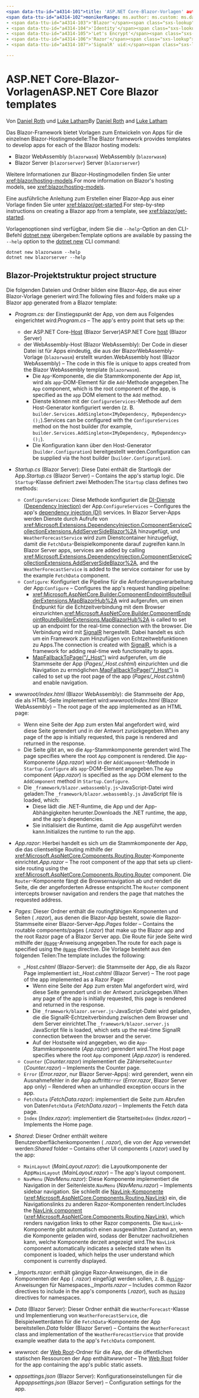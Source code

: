 ```yaml
---
<span data-ttu-id="a4314-101">title: 'ASP.NET Core-Blazor-Vorlagen' author: description: 'Hier erfahren Sie mehr über ASP.NET Core-Blazor-Apps-Vorlagen und Blazor-Projektstruktur.'</span><span class="sxs-lookup"><span data-stu-id="a4314-101">title: 'ASP.NET Core Blazor templates' author: description: 'Learn about ASP.NET Core Blazor app templates and Blazor project structure.'</span></span>
<span data-ttu-id="a4314-102">monikerRange: ms.author: ms.custom: ms.date: no-loc:</span><span class="sxs-lookup"><span data-stu-id="a4314-102">monikerRange: ms.author: ms.custom: ms.date: no-loc:</span></span>
- <span data-ttu-id="a4314-103">'Blazor'</span><span class="sxs-lookup"><span data-stu-id="a4314-103">'Blazor'</span></span>
- <span data-ttu-id="a4314-104">'Identity'</span><span class="sxs-lookup"><span data-stu-id="a4314-104">'Identity'</span></span>
- <span data-ttu-id="a4314-105">'Let's Encrypt'</span><span class="sxs-lookup"><span data-stu-id="a4314-105">'Let's Encrypt'</span></span>
- <span data-ttu-id="a4314-106">'Razor'</span><span class="sxs-lookup"><span data-stu-id="a4314-106">'Razor'</span></span>
- <span data-ttu-id="a4314-107">'SignalR' uid:</span><span class="sxs-lookup"><span data-stu-id="a4314-107">'SignalR' uid:</span></span> 

---
```

# <a name="aspnet-core-blazor-templates"></a><span data-ttu-id="a4314-108">ASP.NET Core-Blazor-Vorlagen</span><span class="sxs-lookup"><span data-stu-id="a4314-108">ASP.NET Core Blazor templates</span></span>

<span data-ttu-id="a4314-109">Von [Daniel Roth](https://github.com/danroth27) und [Luke Latham](https://github.com/guardrex)</span><span class="sxs-lookup"><span data-stu-id="a4314-109">By [Daniel Roth](https://github.com/danroth27) and [Luke Latham](https://github.com/guardrex)</span></span>

<span data-ttu-id="a4314-110">Das Blazor-Framework bietet Vorlagen zum Entwickeln von Apps für die einzelnen Blazor-Hostingmodelle:</span><span class="sxs-lookup"><span data-stu-id="a4314-110">The Blazor framework provides templates to develop apps for each of the Blazor hosting models:</span></span>

* Blazor<span data-ttu-id="a4314-111"> WebAssembly (`blazorwasm`)</span><span class="sxs-lookup"><span data-stu-id="a4314-111"> WebAssembly (`blazorwasm`)</span></span>
* Blazor<span data-ttu-id="a4314-112"> Server (`blazorserver`)</span><span class="sxs-lookup"><span data-stu-id="a4314-112"> Server (`blazorserver`)</span></span>

<span data-ttu-id="a4314-113">Weitere Informationen zur Blazor-Hostingmodellen finden Sie unter <xref:blazor/hosting-models>.</span><span class="sxs-lookup"><span data-stu-id="a4314-113">For more information on Blazor's hosting models, see <xref:blazor/hosting-models>.</span></span>

<span data-ttu-id="a4314-114">Eine ausführliche Anleitung zum Erstellen einer Blazor-App aus einer Vorlage finden Sie unter <xref:blazor/get-started>.</span><span class="sxs-lookup"><span data-stu-id="a4314-114">For step-by-step instructions on creating a Blazor app from a template, see <xref:blazor/get-started>.</span></span>

<span data-ttu-id="a4314-115">Vorlagenoptionen sind verfügbar, indem Sie die `--help`-Option an den CLI-Befehl [dotnet new](/dotnet/core/tools/dotnet-new) übergeben:</span><span class="sxs-lookup"><span data-stu-id="a4314-115">Template options are available by passing the `--help` option to the [dotnet new](/dotnet/core/tools/dotnet-new) CLI command:</span></span>

```dotnetcli
dotnet new blazorwasm --help
dotnet new blazorserver --help
```

## <a name="blazor-project-structure"></a>Blazor<span data-ttu-id="a4314-116">-Projektstruktur</span><span class="sxs-lookup"><span data-stu-id="a4314-116"> project structure</span></span>

<span data-ttu-id="a4314-117">Die folgenden Dateien und Ordner bilden eine Blazor-App, die aus einer Blazor-Vorlage generiert wird:</span><span class="sxs-lookup"><span data-stu-id="a4314-117">The following files and folders make up a Blazor app generated from a Blazor template:</span></span>

* <span data-ttu-id="a4314-118">*Program.cs:* der Einstiegspunkt der App, von dem aus Folgendes eingerichtet wird:</span><span class="sxs-lookup"><span data-stu-id="a4314-118">*Program.cs* &ndash; The app's entry point that sets up the:</span></span>

  * <span data-ttu-id="a4314-119">der ASP.NET Core-[Host](xref:fundamentals/host/generic-host) (Blazor Server)</span><span class="sxs-lookup"><span data-stu-id="a4314-119">ASP.NET Core [host](xref:fundamentals/host/generic-host) (Blazor Server)</span></span>
  * <span data-ttu-id="a4314-120">der WebAssembly-Host (Blazor WebAssembly): Der Code in dieser Datei ist für Apps eindeutig, die aus der BlazorWebAssembly-Vorlage (`blazorwasm`) erstellt wurden.</span><span class="sxs-lookup"><span data-stu-id="a4314-120">WebAssembly host (Blazor WebAssembly) &ndash; The code in this file is unique to apps created from the Blazor WebAssembly template (`blazorwasm`).</span></span>
    * <span data-ttu-id="a4314-121">Die `App`-Komponente, die die Stammkomponente der App ist, wird als `app`-DOM-Element für die `Add`-Methode angegeben.</span><span class="sxs-lookup"><span data-stu-id="a4314-121">The `App` component, which is the root component of the app, is specified as the `app` DOM element to the `Add` method.</span></span>
    * <span data-ttu-id="a4314-122">Dienste können mit der `ConfigureServices`-Methode auf dem Host-Generator konfiguriert werden (z. B. `builder.Services.AddSingleton<IMyDependency, MyDependency>();`).</span><span class="sxs-lookup"><span data-stu-id="a4314-122">Services can be configured with the `ConfigureServices` method on the host builder (for example, `builder.Services.AddSingleton<IMyDependency, MyDependency>();`).</span></span>
    * <span data-ttu-id="a4314-123">Die Konfiguration kann über den Host-Generator (`builder.Configuration`) bereitgestellt werden.</span><span class="sxs-lookup"><span data-stu-id="a4314-123">Configuration can be supplied via the host builder (`builder.Configuration`).</span></span>

* <span data-ttu-id="a4314-124">*Startup.cs* (Blazor Server): Diese Datei enthält die Startlogik der App.</span><span class="sxs-lookup"><span data-stu-id="a4314-124">*Startup.cs* (Blazor Server) &ndash; Contains the app's startup logic.</span></span> <span data-ttu-id="a4314-125">Die `Startup`-Klasse definiert zwei Methoden:</span><span class="sxs-lookup"><span data-stu-id="a4314-125">The `Startup` class defines two methods:</span></span>

  * <span data-ttu-id="a4314-126">`ConfigureServices`: Diese Methode konfiguriert die [DI-Dienste (Dependency Injection)](xref:fundamentals/dependency-injection) der App.</span><span class="sxs-lookup"><span data-stu-id="a4314-126">`ConfigureServices` &ndash; Configures the app's [dependency injection (DI)](xref:fundamentals/dependency-injection) services.</span></span> <span data-ttu-id="a4314-127">In Blazor Server-Apps werden Dienste durch Aufrufe von <xref:Microsoft.Extensions.DependencyInjection.ComponentServiceCollectionExtensions.AddServerSideBlazor%2A> hinzugefügt, und `WeatherForecastService` wird zum Dienstcontainer hinzugefügt, damit die `FetchData`-Beispielkomponente darauf zugreifen kann.</span><span class="sxs-lookup"><span data-stu-id="a4314-127">In Blazor Server apps, services are added by calling <xref:Microsoft.Extensions.DependencyInjection.ComponentServiceCollectionExtensions.AddServerSideBlazor%2A>, and the `WeatherForecastService` is added to the service container for use by the example `FetchData` component.</span></span>
  * <span data-ttu-id="a4314-128">`Configure`: Konfiguriert die Pipeline für die Anforderungsverarbeitung der App:</span><span class="sxs-lookup"><span data-stu-id="a4314-128">`Configure` &ndash; Configures the app's request handling pipeline:</span></span>
    * <span data-ttu-id="a4314-129"><xref:Microsoft.AspNetCore.Builder.ComponentEndpointRouteBuilderExtensions.MapBlazorHub%2A> wird aufgerufen, um einen Endpunkt für die Echtzeitverbindung mit dem Browser einzurichten.</span><span class="sxs-lookup"><span data-stu-id="a4314-129"><xref:Microsoft.AspNetCore.Builder.ComponentEndpointRouteBuilderExtensions.MapBlazorHub%2A> is called to set up an endpoint for the real-time connection with the browser.</span></span> <span data-ttu-id="a4314-130">Die Verbindung wird mit [SignalR](xref:signalr/introduction) hergestellt. Dabei handelt es sich um ein Framework zum Hinzufügen von Echtzeitwebfunktionen zu Apps.</span><span class="sxs-lookup"><span data-stu-id="a4314-130">The connection is created with [SignalR](xref:signalr/introduction), which is a framework for adding real-time web functionality to apps.</span></span>
    * <span data-ttu-id="a4314-131">[MapFallbackToPage("/_Host")](xref:Microsoft.AspNetCore.Builder.RazorPagesEndpointRouteBuilderExtensions.MapFallbackToPage*) wird aufgerufen, um die Stammseite der App (*Pages/_Host.cshtml*) einzurichten und die Navigation zu ermöglichen.</span><span class="sxs-lookup"><span data-stu-id="a4314-131">[MapFallbackToPage("/_Host")](xref:Microsoft.AspNetCore.Builder.RazorPagesEndpointRouteBuilderExtensions.MapFallbackToPage*) is called to set up the root page of the app (*Pages/_Host.cshtml*) and enable navigation.</span></span>

* <span data-ttu-id="a4314-132">*wwwroot/index.html* (Blazor WebAssembly): die Stammseite der App, die als HTML-Seite implementiert wird:</span><span class="sxs-lookup"><span data-stu-id="a4314-132">*wwwroot/index.html* (Blazor WebAssembly) &ndash; The root page of the app implemented as an HTML page:</span></span>
  * <span data-ttu-id="a4314-133">Wenn eine Seite der App zum ersten Mal angefordert wird, wird diese Seite gerendert und in der Antwort zurückgegeben.</span><span class="sxs-lookup"><span data-stu-id="a4314-133">When any page of the app is initially requested, this page is rendered and returned in the response.</span></span>
  * <span data-ttu-id="a4314-134">Die Seite gibt an, wo die `App`-Stammkomponente gerendert wird.</span><span class="sxs-lookup"><span data-stu-id="a4314-134">The page specifies where the root `App` component is rendered.</span></span> <span data-ttu-id="a4314-135">Die `App`-Komponente (*App.razor*) wird in der `AddComponent`-Methode in `Startup.Configure` als `app`-DOM-Element angegeben.</span><span class="sxs-lookup"><span data-stu-id="a4314-135">The `App` component (*App.razor*) is specified as the `app` DOM element to the `AddComponent` method in `Startup.Configure`.</span></span>
  * <span data-ttu-id="a4314-136">Die `_framework/blazor.webassembly.js`-JavaScript-Datei wird geladen:</span><span class="sxs-lookup"><span data-stu-id="a4314-136">The `_framework/blazor.webassembly.js` JavaScript file is loaded, which:</span></span>
    * <span data-ttu-id="a4314-137">Diese lädt die .NET-Runtime, die App und der App-Abhängigkeiten herunter.</span><span class="sxs-lookup"><span data-stu-id="a4314-137">Downloads the .NET runtime, the app, and the app's dependencies.</span></span>
    * <span data-ttu-id="a4314-138">Sie initialisiert die Runtime, damit die App ausgeführt werden kann.</span><span class="sxs-lookup"><span data-stu-id="a4314-138">Initializes the runtime to run the app.</span></span>

* <span data-ttu-id="a4314-139">*App.razor*: Hierbei handelt es sich um die Stammkomponente der App, die das clientseitige Routing mithilfe der <xref:Microsoft.AspNetCore.Components.Routing.Router>-Komponente einrichtet.</span><span class="sxs-lookup"><span data-stu-id="a4314-139">*App.razor* &ndash; The root component of the app that sets up client-side routing using the <xref:Microsoft.AspNetCore.Components.Routing.Router> component.</span></span> <span data-ttu-id="a4314-140">Die `Router`-Komponente fängt die Browsernavigation ab und rendert die Seite, die der angeforderten Adresse entspricht.</span><span class="sxs-lookup"><span data-stu-id="a4314-140">The `Router` component intercepts browser navigation and renders the page that matches the requested address.</span></span>

* <span data-ttu-id="a4314-141">*Pages*: Dieser Ordner enthält die routingfähigen Komponenten und Seiten ( *.razor*), aus denen die Blazor-App besteht, sowie die Razor-Stammseite einer Blazor-Server-App.</span><span class="sxs-lookup"><span data-stu-id="a4314-141">*Pages* folder &ndash; Contains the routable components/pages (*.razor*) that make up the Blazor app and the root Razor page of a Blazor Server app.</span></span> <span data-ttu-id="a4314-142">Die Route für jede Seite wird mithilfe der [`@page`](xref:mvc/views/razor#page)-Anweisung angegeben.</span><span class="sxs-lookup"><span data-stu-id="a4314-142">The route for each page is specified using the [`@page`](xref:mvc/views/razor#page) directive.</span></span> <span data-ttu-id="a4314-143">Die Vorlage besteht aus den folgenden Teilen:</span><span class="sxs-lookup"><span data-stu-id="a4314-143">The template includes the following:</span></span>
  * <span data-ttu-id="a4314-144">*_Host.cshtml* (Blazor-Server): die Stammseite der App, die als Razor Page implementiert ist:</span><span class="sxs-lookup"><span data-stu-id="a4314-144">*_Host.cshtml* (Blazor Server) &ndash; The root page of the app implemented as a Razor Page:</span></span>
    * <span data-ttu-id="a4314-145">Wenn eine Seite der App zum ersten Mal angefordert wird, wird diese Seite gerendert und in der Antwort zurückgegeben.</span><span class="sxs-lookup"><span data-stu-id="a4314-145">When any page of the app is initially requested, this page is rendered and returned in the response.</span></span>
    * <span data-ttu-id="a4314-146">Die `_framework/blazor.server.js`-JavaScript-Datei wird geladen, die die SignalR-Echtzeitverbindung zwischen dem Browser und dem Server einrichtet.</span><span class="sxs-lookup"><span data-stu-id="a4314-146">The `_framework/blazor.server.js` JavaScript file is loaded, which sets up the real-time SignalR connection between the browser and the server.</span></span>
    * <span data-ttu-id="a4314-147">Auf der Hostseite wird angegeben, wo die `App`-Stammkomponente (*App.razor*) gerendert wird.</span><span class="sxs-lookup"><span data-stu-id="a4314-147">The Host page specifies where the root `App` component (*App.razor*) is rendered.</span></span>
  * <span data-ttu-id="a4314-148">`Counter` (*Counter.razor*) implementiert die Zählerseite</span><span class="sxs-lookup"><span data-stu-id="a4314-148">`Counter` (*Counter.razor*) &ndash; Implements the Counter page.</span></span>
  * <span data-ttu-id="a4314-149">`Error` (*Error.razor*, nur Blazor Server-Apps): wird gerendert, wenn ein Ausnahmefehler in der App auftritt</span><span class="sxs-lookup"><span data-stu-id="a4314-149">`Error` (*Error.razor*, Blazor Server app only) &ndash; Rendered when an unhandled exception occurs in the app.</span></span>
  * <span data-ttu-id="a4314-150">`FetchData` (*FetchData.razor*): implementiert die Seite zum Abrufen von Daten</span><span class="sxs-lookup"><span data-stu-id="a4314-150">`FetchData` (*FetchData.razor*) &ndash; Implements the Fetch data page.</span></span>
  * <span data-ttu-id="a4314-151">`Index` (*Index.razor*): implementiert die Startseite</span><span class="sxs-lookup"><span data-stu-id="a4314-151">`Index` (*Index.razor*) &ndash; Implements the Home page.</span></span>

* <span data-ttu-id="a4314-152">*Shared*: Dieser Ordner enthält weitere Benutzeroberflächenkomponenten ( *.razor*), die von der App verwendet werden:</span><span class="sxs-lookup"><span data-stu-id="a4314-152">*Shared* folder &ndash; Contains other UI components (*.razor*) used by the app:</span></span>
  * <span data-ttu-id="a4314-153">`MainLayout` (*MainLayout.razor*): die Layoutkomponente der App</span><span class="sxs-lookup"><span data-stu-id="a4314-153">`MainLayout` (*MainLayout.razor*) &ndash; The app's layout component.</span></span>
  * <span data-ttu-id="a4314-154">`NavMenu` (*NavMenu.razor*): Diese Komponente implementiert die Navigation in der Seitenleiste.</span><span class="sxs-lookup"><span data-stu-id="a4314-154">`NavMenu` (*NavMenu.razor*) &ndash; Implements sidebar navigation.</span></span> <span data-ttu-id="a4314-155">Sie schließt die [NavLink-Komponente](xref:blazor/routing#navlink-component) (<xref:Microsoft.AspNetCore.Components.Routing.NavLink>) ein, die Navigationslinks zu anderen Razor-Komponenten rendert.</span><span class="sxs-lookup"><span data-stu-id="a4314-155">Includes the [NavLink component](xref:blazor/routing#navlink-component) (<xref:Microsoft.AspNetCore.Components.Routing.NavLink>), which renders navigation links to other Razor components.</span></span> <span data-ttu-id="a4314-156">Die `NavLink`-Komponente gibt automatisch einen ausgewählten Zustand an, wenn die Komponente geladen wird, sodass der Benutzer nachvollziehen kann, welche Komponente derzeit angezeigt wird.</span><span class="sxs-lookup"><span data-stu-id="a4314-156">The `NavLink` component automatically indicates a selected state when its component is loaded, which helps the user understand which component is currently displayed.</span></span>

* <span data-ttu-id="a4314-157">*_Imports.razor*: enthält gängige Razor-Anweisungen, die in die Komponenten der App ( *.razor*) eingefügt werden sollen, z. B. [`@using`](xref:mvc/views/razor#using)-Anweisungen für Namespaces.</span><span class="sxs-lookup"><span data-stu-id="a4314-157">*_Imports.razor* &ndash; Includes common Razor directives to include in the app's components (*.razor*), such as [`@using`](xref:mvc/views/razor#using) directives for namespaces.</span></span>

* <span data-ttu-id="a4314-158">*Data* (Blazor Server): Dieser Ordner enthält die `WeatherForecast`-Klasse und Implementierung von `WeatherForecastService`, die Beispielwetterdaten für die `FetchData`-Komponente der App bereitstellen.</span><span class="sxs-lookup"><span data-stu-id="a4314-158">*Data* folder (Blazor Server) &ndash; Contains the `WeatherForecast` class and implementation of the `WeatherForecastService` that provide example weather data to the app's `FetchData` component.</span></span>

* <span data-ttu-id="a4314-159">*wwwroot*: der [Web Root](xref:fundamentals/index#web-root)-Ordner für die App, der die öffentlichen statischen Ressourcen der App enthält</span><span class="sxs-lookup"><span data-stu-id="a4314-159">*wwwroot* &ndash; The [Web Root](xref:fundamentals/index#web-root) folder for the app containing the app's public static assets.</span></span>

* <span data-ttu-id="a4314-160">*appsettings.json* (Blazor Server): Konfigurationseinstellungen für die App</span><span class="sxs-lookup"><span data-stu-id="a4314-160">*appsettings.json* (Blazor Server) &ndash; Configuration settings for the app.</span></span>
